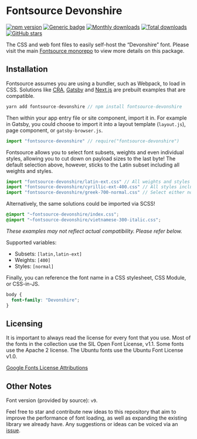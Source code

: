 # Fontsource Devonshire

[![npm version](https://badge.fury.io/js/fontsource-devonshire.svg)](https://www.npmjs.com/package/fontsource-devonshire) [![Generic badge](https://img.shields.io/badge/fontsource-passing-brightgreen)](https://github.com/DecliningLotus/fontsource) [![Monthly downloads](https://badgen.net/npm/dm/fontsource-devonshire)](https://github.com/DecliningLotus/fontsource) [![Total downloads](https://badgen.net/npm/dt/fontsource-devonshire)](https://github.com/DecliningLotus/fontsource) [![GitHub stars](https://img.shields.io/github/stars/DecliningLotus/fontsource.svg?style=social&label=Star)](https://GitHub.com/DecliningLotus/fontsource/stargazers/)

The CSS and web font files to easily self-host the “Devonshire” font. Please visit the main [Fontsource monorepo](https://github.com/DecliningLotus/fontsource) to view more details on this package.

## Installation

Fontsource assumes you are using a bundler, such as Webpack, to load in CSS. Solutions like [CRA](https://create-react-app.dev/), [Gatsby](https://www.gatsbyjs.org/) and [Next.js](https://nextjs.org/) are prebuilt examples that are compatible.

```javascript
yarn add fontsource-devonshire // npm install fontsource-devonshire
```

Then within your app entry file or site component, import it in. For example in Gatsby, you could choose to import it into a layout template (`layout.js`), page component, or `gatsby-browser.js`.

```javascript
import "fontsource-devonshire" // require("fontsource-devonshire")
```

Fontsource allows you to select font subsets, weights and even individual styles, allowing you to cut down on payload sizes to the last byte! The default selection above, however, sticks to the Latin subset including all weights and styles.

```javascript
import "fontsource-devonshire/latin-ext.css" // All weights and styles included.
import "fontsource-devonshire/cyrillic-ext-400.css" // All styles included.
import "fontsource-devonshire/greek-700-normal.css" // Select either normal or italic.
```

Alternatively, the same solutions could be imported via SCSS!

```scss
@import "~fontsource-devonshire/index.css";
@import "~fontsource-devonshire/vietnamese-300-italic.css";
```

_These examples may not reflect actual compatibility. Please refer below._

Supported variables:

- Subsets: `[latin,latin-ext]`
- Weights: `[400]`
- Styles: `[normal]`

Finally, you can reference the font name in a CSS stylesheet, CSS Module, or CSS-in-JS.

```css
body {
  font-family: "Devonshire";
}
```

## Licensing

It is important to always read the license for every font that you use.
Most of the fonts in the collection use the SIL Open Font License, v1.1. Some fonts use the Apache 2 license. The Ubuntu fonts use the Ubuntu Font License v1.0.

[Google Fonts License Attributions](https://fonts.google.com/attribution)

## Other Notes

Font version (provided by source): `v9`.

Feel free to star and contribute new ideas to this repository that aim to improve the performance of font loading, as well as expanding the existing library we already have. Any suggestions or ideas can be voiced via an [issue](https://github.com/DecliningLotus/fontsource/issues).
